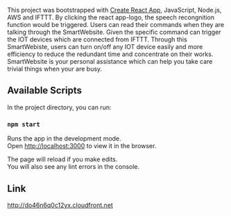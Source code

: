 This project was bootstrapped with [Create React App](https://github.com/facebook/create-react-app), JavaScript, Node.js, AWS and IFTTT.
By clicking the react app-logo, the speech recongnition function would be triggered. Users can read their commands when they are talking through the SmartWebsite. Given the specific command can trigger the IOT devices which are connected from IFTTT. Through this SmartWebiste, users can turn on/off any IOT device easily and more efficiency to reduce the redundant time and concentrate on their works. SmartWebsite is your personal assistance which can help you take care trivial things when your are busy.

## Available Scripts

In the project directory, you can run:

### `npm start`

Runs the app in the development mode.<br />
Open [http://localhost:3000](http://localhost:3000) to view it in the browser.

The page will reload if you make edits.<br />
You will also see any lint errors in the console.

## Link

http://do46n6q0c12yx.cloudfront.net


